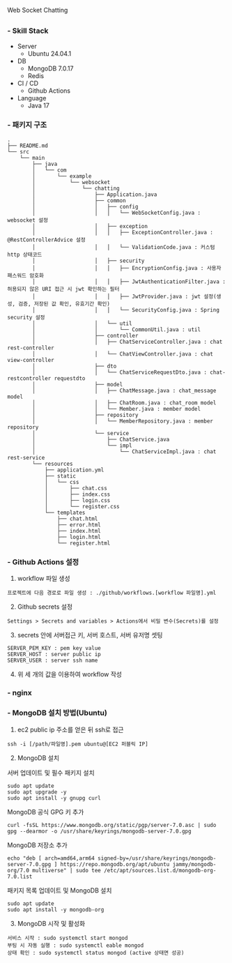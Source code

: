 Web Socket Chatting

## 

### - Skill Stack
- Server
  - Ubuntu 24.04.1
- DB
  - MongoDB 7.0.17
  - Redis
- CI / CD
  - Github Actions
- Language
  - Java 17

### - 패키지 구조
````
.
├── README.md
└── src
    └── main
        ├── java
        │   └── com
        │       └── example
        │           └── websocket
        │               └── chatting
        │                   ├── Application.java
        │                   ├── common
        │                   │   ├── config
        │                   │   │   └── WebSocketConfig.java : websocket 설정
        │                   │   ├── exception
        │                   │   │   ├── ExceptionController.java : @RestControllerAdvice 설정
        │                   │   │   └── ValidationCode.java : 커스텀 http 상태코드
        │                   │   ├── security
        │                   │   │   ├── EncryptionConfig.java : 사용자 패스워드 암호화
        │                   │   │   ├── JwtAuthenticationFilter.java : 허용되지 않은 URI 접근 시 jwt 확인하는 필터
        │                   │   │   ├── JwtProvider.java : jwt 설정(생성, 검증, 저장된 값 확인, 유효기간 확인) 
        │                   │   │   └── SecurityConfig.java : Spring security 설정
        │                   │   └── util
        │                   │       └── CommonUtil.java : util
        │                   ├── controller
        │                   │   ├── ChatServiceController.java : chat rest-controller
        │                   │   └── ChatViewController.java : chat view-controller
        │                   ├── dto
        │                   │   └── ChatServiceRequestDto.java : chat-restcontroller requestdto 
        │                   ├── model
        │                   │   ├── ChatMessage.java : chat_message model
        │                   │   ├── ChatRoom.java : chat_room model
        │                   │   └── Member.java : member model
        │                   ├── repository
        │                   │   └── MemberRepository.java : member repository
        │                   └── service
        │                       ├── ChatService.java 
        │                       └── impl
        │                           └── ChatServiceImpl.java : chat rest-service
        └── resources
            ├── application.yml
            ├── static
            │   └── css
            │       ├── chat.css
            │       ├── index.css
            │       ├── login.css
            │       └── register.css
            └── templates
                ├── chat.html
                ├── error.html
                ├── index.html
                ├── login.html
                └── register.html
````




### - Github Actions 설정
1. workflow 파일 생성
````
프로젝트에 다음 경로로 파일 생성 : ./github/workflows.[workflow 파일명].yml
````

2. Github secrets 설정
````
Settings > Secrets and variables > Actions에서 비밀 변수(Secrets)를 설정
````

3. secrets 안에 서버접근 키, 서버 호스트, 서버 유저명 셋팅
````
SERVER_PEM_KEY : pem key value
SERVER_HOST : server public ip
SERVER_USER : server ssh name
````

4. 위 세 개의 값을 이용하여 workflow 작성

### - nginx

### - MongoDB 설치 방법(Ubuntu)
1. ec2 public ip 주소를 얻은 뒤 ssh로 접근
````
ssh -i [/path/파일명].pem ubuntu@[EC2 퍼블릭 IP]
````
2. MongoDB 설치

서버 업데이트 및 필수 패키지 설치
````
sudo apt update
sudo apt upgrade -y
sudo apt install -y gnupg curl
````

MongoDB 공식 GPG 키 추가
````
curl -fsSL https://www.mongodb.org/static/pgp/server-7.0.asc | sudo gpg --dearmor -o /usr/share/keyrings/mongodb-server-7.0.gpg
````

MongoDB 저장소 추가
````
echo "deb [ arch=amd64,arm64 signed-by=/usr/share/keyrings/mongodb-server-7.0.gpg ] https://repo.mongodb.org/apt/ubuntu jammy/mongodb-org/7.0 multiverse" | sudo tee /etc/apt/sources.list.d/mongodb-org-7.0.list
````

패키지 목록 업데이트 및 MongoDB 설치
````
sudo apt update
sudo apt install -y mongodb-org
````

3. MongoDB 시작 및 활성화

````
서비스 시작 : sudo systemctl start mongod
부팅 시 자동 실행 : sudo systemctl eable mongod
상태 확인 : sudo systemctl status mongod (active 상태면 성공)
````